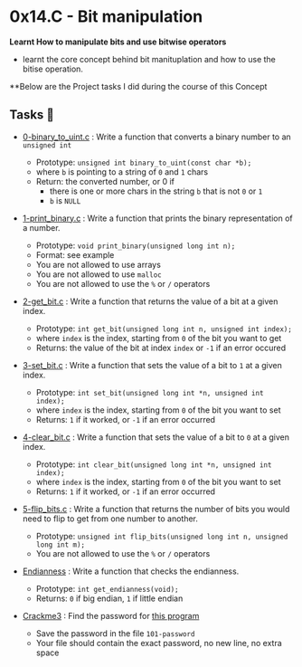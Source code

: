 # 0x14.C - Bit manipulation

**Learnt How to manipulate bits and use bitwise operators**
 * learnt the core concept behind bit manituplation and how to use the bitise operation.

**Below are the Project tasks I did during the course of this Concept

## Tasks :page_with_curl: 

* [0-binary_to_uint.c](./0-binary_to_uint.c) : Write a function that converts a binary number to an `unsigned int`

  * Prototype: `unsigned int binary_to_uint(const char *b);`
  * where `b` is pointing to a string of `0` and `1` chars
  * Return: the converted number, or 0 if
    * there is one or more chars in the string `b` that is not `0` or `1`
    * `b` is `NULL`

* [1-print_binary.c](./1-print_binary.c) : Write a function that prints the binary representation of a number.

  * Prototype: `void print_binary(unsigned long int n);`
  * Format: see example
  * You are not allowed to use arrays
  * You are not allowed to use `malloc`
  * You are not allowed to use the `%` or `/` operators

* [2-get_bit.c](./2-get_bit.c) : Write a function that returns the value of a bit at a given index.

  * Prototype: `int get_bit(unsigned long int n, unsigned int index);`
  * where `index` is the index, starting from `0` of the bit you want to get
  * Returns: the value of the bit at index `index` or `-1` if an error occured

* [3-set_bit.c](./3-set_bit.c) : Write a function that sets the value of a bit to `1` at a given index.
  * Prototype: `int set_bit(unsigned long int *n, unsigned int index);`
  * where `index` is the index, starting from `0` of the bit you want to set
  * Returns: `1` if it worked, or `-1` if an error occurred

* [4-clear_bit.c](./4-clear_bit.c) : Write a function that sets the value of a bit to `0` at a given index.

  * Prototype: `int clear_bit(unsigned long int *n, unsigned int index);`
  * where `index` is the index, starting from `0` of the bit you want to set
  * Returns: `1` if it worked, or `-1` if an error occurred

* [5-flip_bits.c](./5-flip_bits.c) : Write a function that returns the number of bits you would need to flip to get from one number to another.
  * Prototype: `unsigned int flip_bits(unsigned long int n, unsigned long int m);`
  * You are not allowed to use the `%` or `/` operators

* [Endianness](./100-get_endianness.c) : Write a function that checks the endianness.
  * Prototype: `int get_endianness(void);`
  * Returns: `0` if big endian, `1` if little endian

* [Crackme3](./101-password) : Find the password for [this program](https://github.com/holbertonschool/0x13.c)
  * Save the password in the file `101-password`
  * Your file should contain the exact password, no new line, no extra space
